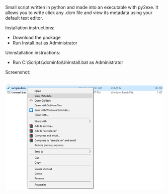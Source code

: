 Small script written in python and made into an executable with py2exe.
It allows you to write click any .dcm file and view its metadata using your default text editor.

Installation instructions:

- Download the package
- Run Install.bat as Administrator


Uninstallation instructions:

- Run C:\Scripts\dcminfo\Uninstall.bat as Administrator

Screenshot: <br />
<br />
<!-- ![Alt text](dcminfo.png?raw=true "Screenshot") -->
![ScreenShot](dcminfo.png?raw=true)
